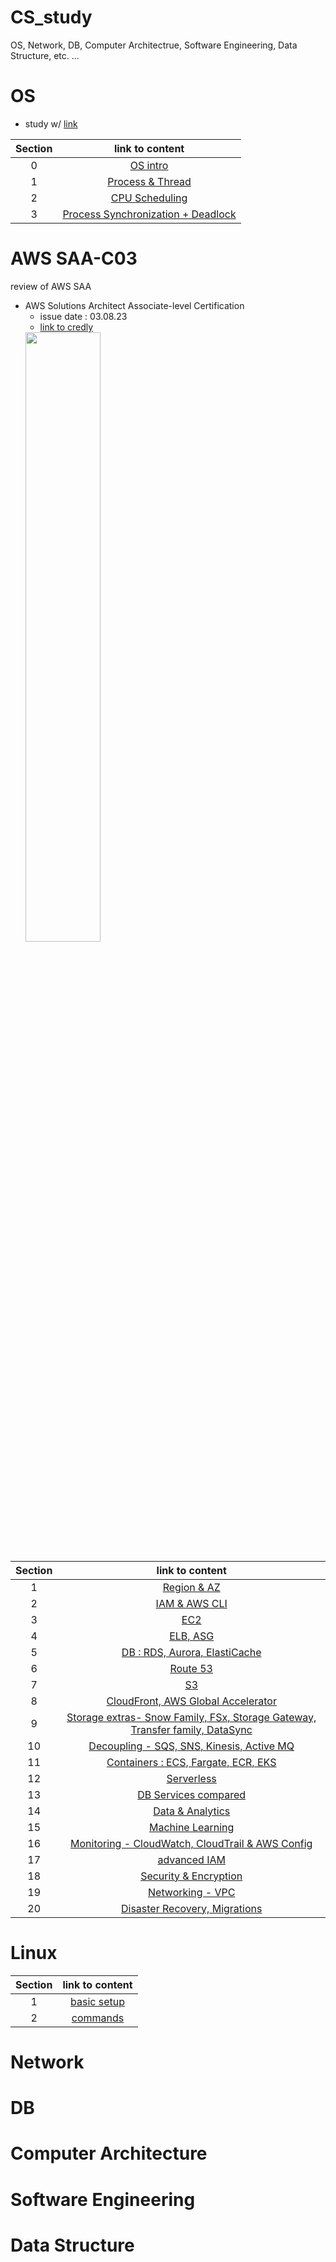 # CS_study

OS, Network, DB, Computer Architectrue, Software Engineering, Data Structure, etc. ...

# OS
- study w/ [link](https://www.inflearn.com/course/%EB%B9%84%EC%A0%84%EA%B3%B5%EC%9E%90-%EC%9A%B4%EC%98%81%EC%B2%B4%EC%A0%9C)

| Section | link to content |
| :-: | :-: |
| 0 | [OS intro](https://velog.io/@kim_sunnnny/OS-OS-intro-%EC%9E%91%EC%84%B1-%EC%A4%91) |
| 1 | [Process & Thread](https://velog.io/@kim_sunnnny/OS-process-and-thread)|
| 2 | [CPU Scheduling](https://velog.io/@kim_sunnnny/OS-CPU-scheduling) |
| 3 | [Process Synchronization + Deadlock]() |



### 
# AWS SAA-C03
review of AWS SAA 

- AWS Solutions Architect Associate-level Certification
  - issue date : 03.08.23
  - [link to credly](https://www.credly.com/badges/d4ca0148-c796-47b6-9bb7-29f813c6a730/linked_in_profile)
  <img src=https://github.com/seoyeonK/CS_study/assets/50603274/07fe51ad-fda4-48bf-8b17-c699d614bedf width=50%>

| Section | link to content |
| :-: | :-: |
| 1| [Region & AZ](https://velog.io/@kim_sunnnny/AWS-SAA-Region-AZ-IAM-AWS-CLI) |
| 2 | [IAM & AWS CLI](https://velog.io/@kim_sunnnny/AWS-SAA-Region-AZ-IAM-AWS-CLI) |
| 3 | [EC2](https://velog.io/@kim_sunnnny/AWS-SAA-EC2) |
| 4 | [ELB, ASG]() |
| 5 | [DB : RDS, Aurora, ElastiCache]() |
| 6 | [Route 53]() |
| 7 | [S3]() |
| 8 | [CloudFront, AWS Global Accelerator]() |
| 9 | [Storage extras- Snow Family, FSx, Storage Gateway, Transfer family, DataSync]() |
| 10 | [Decoupling - SQS, SNS, Kinesis, Active MQ]() |
| 11 | [Containers : ECS, Fargate, ECR, EKS]() |
| 12 | [Serverless]() |
| 13 | [DB Services compared]() |
| 14 | [Data & Analytics]() |
| 15 | [Machine Learning]() |
| 16 | [Monitoring - CloudWatch, CloudTrail & AWS Config]() |
| 17 | [advanced IAM]() |
| 18 | [Security & Encryption]() |
| 19 | [Networking - VPC]() |
| 20 | [Disaster Recovery, Migrations]() |



# Linux
| Section | link to content |
| :-: | :-: |
| 1 | [basic setup]() |
| 2 | [commands]() |


# Network

# DB

# Computer Architecture

# Software Engineering

# Data Structure
